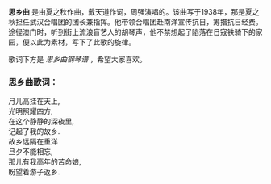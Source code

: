 

**思乡曲**
是由夏之秋作曲，戴天道作词，周强演唱的。该曲写于1938年，那是夏之秋担任武汉合唱团的团长兼指挥。他带领合唱团赴南洋宣传抗日，筹措抗日经费。途径澳门时，听到街上流浪盲艺人的胡琴声，他不禁想起了陷落在日寇铁骑下的家园，便以此为素材，写下了此歌的旋律。

  
歌词下方是 _思乡曲钢琴谱_ ，希望大家喜欢。

### 思乡曲歌词：

月儿高挂在天上,  
光明照耀四方,  
在这个静静的深夜里,  
记起了我的故乡.  
故乡远隔在重洋  
旦夕不能相忘,  
那儿有我高年的苦命娘,  
盼望着游子返乡.


